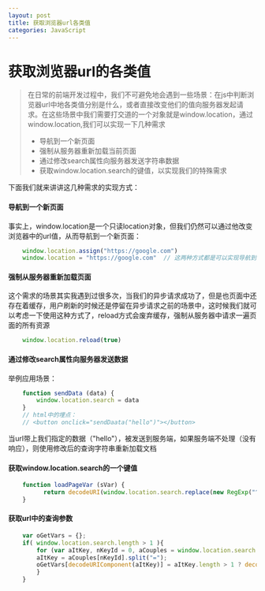 ```yaml
---
layout: post
title: 获取浏览器url各类值
categories: JavaScript
---
```

# 获取浏览器url的各类值
> 在日常的前端开发过程中，我们不可避免地会遇到一些场景：在js中判断浏览器url中地各类值分别是什么，或者直接改变他们的值向服务器发起请求。在这些场景中我们需要打交道的一个对象就是window.location，通过window.location,我们可以实现一下几种需求
> - 导航到一个新页面
> - 强制从服务器重新加载当前页面
> - 通过修改search属性向服务器发送字符串数据
> - 获取window.location.search的键值，以实现我们的特殊需求

下面我们就来讲讲这几种需求的实现方式：
#### 导航到一个新页面
事实上，window.location是一个只读location对象，但我们仍然可以通过他改变浏览器中的url值，从而导航到一个新页面：
```javascript
	window.location.assign("https://google.com")
	window.location = "https://google.com"  // 这两种方式都是可以实现导航到新页面的
```
#### 强制从服务器重新加载页面
这个需求的场景其实我遇到过很多次，当我们的异步请求成功了，但是也页面中还存在着缓存，用户刷新的时候还是停留在异步请求之前的场景中，这时候我们就可以考虑一下使用这种方式了，reload方式会废弃缓存，强制从服务器中请求一遍页面的所有资源
```javascript
	window.location.reload(true)
```
#### 通过修改search属性向服务器发送数据
举例应用场景：
```javascript
	function sendData (data) {
		window.location.search = data
	}
	// html中的埋点：
	// <button onclick="sendDaata("hello")"></button>
```
当url带上我们指定的数据（"hello"），被发送到服务端，如果服务端不处理（没有响应），则使用修改后的查询字符串重新加载文档
#### 获取window.location.search的一个键值
```javascript
	function loadPageVar (sVar) {
		  return decodeURI(window.location.search.replace(new RegExp("^(?:.*[&\\?]" + encodeURI(sVar).replace(/[\.\+\*]/g, "\\$&") + "(?:\\=([^&]*))?)?.*$", "i"), "$1"));
	}
```
#### 获取url中的查询参数
```javascript
	var oGetVars = {};
	if( window.location.search.length > 1 ){
		for (var aItKey, nKeyId = 0, aCouples = window.location.search.substr(1).split("&");nKeyId < aCouples.length; nKeyId++) {
		aItKey = aCouples[nKeyId].split("=");
		oGetVars[decodeURIComponent(aItKey)] = aItKey.length > 1 ? decodeURIComponent(aItKey[1]) : "";
		}
	}
```



















